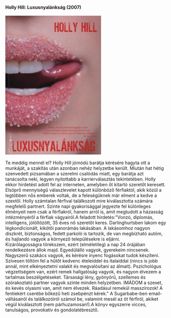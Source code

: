 #### <a name="id_284">Holly Hill: Luxusnyalánkság (2007)</a>
<img src="https://github.com/BercziSandor/calibre_lib/raw/main/Holly%20Hill/Luxusnyalanksag%20%28284%29/cover.jpg" alt="cover" width="300"/>

<p class="description">Te meddig mennél el? Holly Hill jómódú barátja kérésére hagyta ott a munkáját, a szakítás után azonban nehéz helyzetbe került. Miután hat hétig szenvedett pizsamában a szerelmi csalódás miatt, egy barátja azt tanácsolta neki, legyen nyitottabb a karrierválasztás tekintetében. Holly ekkor hirdetést adott fel az interneten, amelyben őt kitartó szeretőt keresett. Elsöprő mennyiségű válaszlevelet kapott különböző férfiaktól, akik közül a legtöbben nős emberek voltak, de a feleségüknek már elment a kedve a szextől. Holly számtalan férfival találkozott mire kiválasztotta számára megfelelő partnert. Szinte napi gyakorisággal jegyezte fel különleges élményeit nem csak a férfiakról, hanem arról is, amit megtudott a házasság intézményéről a férfiak vágyairól.A feladott hirdetés:"Vonzó, diplomás, intelligens, jólöltözött, 35 éves nő szeretőt keres. Darlinghurtsben lakom egy légkondicionált, kikötői panorámás lakásában. A lakásomhoz nagyon diszkrét, biztonságos, fedett parkoló is tartozik, de van megbízható autóm, és hajlandó vagyok a környező településekre is eljárni.<br>Kizárólagosságra törekszem, ezért (elméletileg) a nap 24 órájában rendelkezésre állok majd. Egyedülálló vagyok, gyerekeim nincsenek. Nagyszerű szakács vagyok, és kérésre ínyenc fogásokat tudok készíteni. Szívesen töltöm fel a hűtőt kedvenc ételeiddel és italaiddal (nincs is jobb annál, mint elkényeztetni valakit és megvalósítani az álmait). Pszichológus végzettségem van, ezért remek hallgatóság vagyok, és nagyon élvezem a tartalmas beszélgetéseket. Társasági lény, gyönyörű, szellemes és szórakoztató partner vagyok szinte minden helyzetben. IMÁDOM a szexet, és kevés olyasmi van, amit nem élvezek. Ráadásul remekül masszírozok! A fentiekért cserébe bőkezű heti zsebpénzt kérek." A Sugarbabe-ben email-váltásairól és találkozóiról számol be, valamint mesél az öt férfiról, akiket végül kiválasztott (nem párhuzamosan!).A könyv egyszerre vicces, tanulságos, provokatív és gondolatébresztő.</p>

